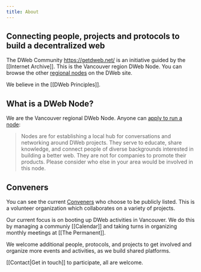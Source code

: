 ```yaml
---
title: About
---
```


## Connecting people, projects and protocols to build a decentralized web

The DWeb Community <https://getdweb.net/> is an initiative guided by the [[Internet Archive]]. This is the Vancouver region DWeb Node. You can browse the other [regional nodes](https://getdweb.net/#nodes) on the DWeb site.

We believe in the [[DWeb Principles]].

## What is a DWeb Node?

We are the Vancouver regional DWeb Node. Anyone can [apply to run a node](https://getdweb.net/start-a-dweb-node/):

> Nodes are for establishing a local hub for conversations and networking around DWeb projects. They serve to educate, share knowledge, and connect people of diverse backgrounds interested in building a better web. They are not for companies to promote their products. Please consider who else in your area would be involved in this node.

## Conveners

You can see the current [Conveners](/tags/Convener) who choose to be publicly listed. This is a volunteer organization which collaborates on a variety of projects.

Our current focus is on booting up DWeb activities in Vancouver. We do this by managing a communiy [[Calendar]] and taking turns in organizing monthly meetings at [[The Permanent]].

We welcome additional people, protocols, and projects to get involved and organize more events and activities, as we build shared platforms.

[[Contact|Get in touch]] to participate, all are welcome.

